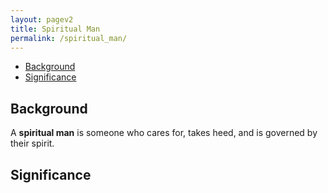 ```yaml
---
layout: pagev2
title: Spiritual Man
permalink: /spiritual_man/
---
```

- [Background](#background)
- [Significance](#significance)

## Background

A **spiritual man** is someone who cares for, takes heed, and is governed by their spirit.

## Significance
